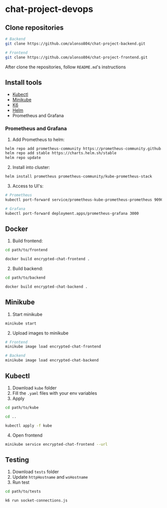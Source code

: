 # chat-project-devops

## Clone repositories

```sh
# Backend
git clone https://github.com/alonso804/chat-project-backend.git

# Frontend
git clone https://github.com/alonso804/chat-project-frontend.git
```

After clone the repositories, follow `README.md`'s instructions

## Install tools
* [Kubectl](https://kubernetes.io/docs/tasks/tools/)
* [Minikube](https://minikube.sigs.k8s.io/docs/start/)
* [K6](https://k6.io/docs/get-started/installation/)
* [Helm](https://helm.sh/docs/intro/install/)
* Prometheus and Grafana

### Prometheus and Grafana
1. Add Prometheus to helm:
```sh
helm repo add prometheus-community https://prometheus-community.github.io/helm-charts
helm repo add stable https://charts.helm.sh/stable
helm repo update
```

2. Install into cluster:
```sh
helm install prometheus prometheus-community/kube-prometheus-stack
```

3. Access to UI's:
```sh
# Prometheus
kubectl port-forward service/prometheus-kube-prometheus-prometheus 9090

# Grafana
kubectl port-forward deployment.apps/prometheus-grafana 3000
```

## Docker
1. Build frontend:
```sh
cd path/to/frontend

docker build encrypted-chat-frontend .
```

2. Build backend:
```sh
cd path/to/backend

docker build encrypted-chat-backend .
```

## Minikube
1. Start minikube
```sh
minikube start
```

2. Upload images to minikube
```sh
# Frontend
minikube image load encrypted-chat-frontend

# Backend
minikube image load encrypted-chat-backend
```

## Kubectl
1. Download `kube` folder
2. Fill the `.yaml` files with your env variables
3. Apply
```sh
cd path/to/kube

cd ..

kubectl apply -f kube
```
4. Open frontend
```sh
minikube service encrypted-chat-frontend --url
```

## Testing
1. Download `tests` folder
2. Update `httpHostname` and `wsHostname`
3. Run test
```sh
cd path/to/tests

k6 run socket-connections.js
```
